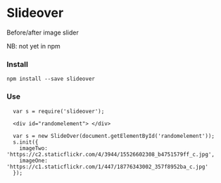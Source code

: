 # Slideover
Before/after image slider

NB: not yet in npm

### Install

```
npm install --save slideover
```

### Use

```
  var s = require('slideover');

  <div id="randomelement"> </div>

  var s = new SlideOver(document.getElementById('randomelement'));
  s.init({
    imageTwo: 'https://c2.staticflickr.com/4/3944/15526602308_b4751579ff_c.jpg',
    imageOne: 'https://c1.staticflickr.com/1/447/18776343002_357f8952ba_c.jpg'
  });
```
